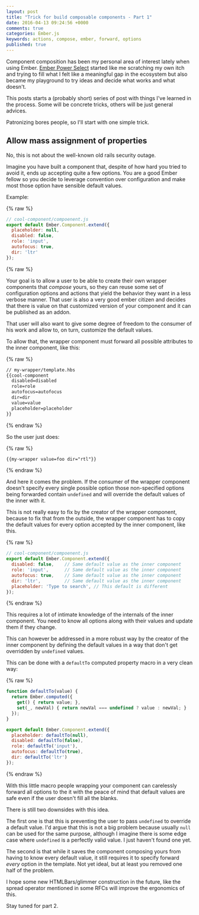 ```yaml
---
layout: post
title: "Trick for build composable components - Part 1"
date: 2016-04-13 09:24:56 +0000
comments: true
categories: Ember.js
keywords: actions, compose, ember, forward, options
published: true
---
```


Component composition has been my personal area of interest lately when using Ember.
[Ember Power Select](https://www.ember-power-select.com) started like me scratching my own itch and
trying to fill what I felt like a meaningful gap in the ecosystem but also became my playground to
try ideas and decide what works and what doesn't.

This posts starts a (probably short) series of post with things I've learned in the process. Some will
be concrete tricks, others will be just general advices.


Patronizing bores people, so I'll start with one simple trick.

<!-- more -->

## Allow mass assignment of properties

No, this is not about the well-known old rails security outage.

Imagine you have built a component that, despite of how hard you tried to avoid it, ends up accepting
quite a few options. You are a good Ember fellow so you decide to leverage convention over configuration
and make most those option have sensible default values.

Example:

{% raw %}
```js
// cool-component/compoenent.js
export default Ember.Component.extend({
  placeholder: null,
  disabled: false,
  role: 'input',
  autofocus: true,
  dir: 'ltr'
});
```
{% raw %}

Your goal is to allow a user to be able to create their own wrapper components that _compose_ yours,
so they can reuse some set of configuration options and actions that yield the behavior they want in
a less verbose manner. That user is also a very good ember citizen and decides that there is value
on that customized version of your component and it can be published as an addon.

That user will also want to give some degree of freedom to the consumer of his work and allow to, on turn,
customize the default values.

To allow that, the wrapper component must forward all possible attributes to the inner component, like
this:

{% raw %}
```html
// my-wrapper/template.hbs
{{cool-component
  disabled=disabled
  role=role
  autofocus=autofocus
  dir=dir
  value=value
  placeholder=placeholder
}}
```
{% endraw %}

So the user just does:

{% raw %}
```html
{{my-wrapper value=foo dir="rtl"}}
```
{% endraw %}

And here it comes the problem. If the consumer of the wrapper component doesn't specify every single possible
option those non-specified options being forwarded contain `undefined` and will override the default
values of the inner with it.

This is not really easy to fix by the creator of the wrapper component, because to fix that from the outside,
the wrapper component has to copy the default values for every option accepted by the inner component, like this.

{% raw %}
```js
// cool-component/compoenent.js
export default Ember.Component.extend({
  disabled: false,    // Same default value as the inner component
  role: 'input',      // Same default value as the inner component
  autofocus: true,    // Same default value as the inner component
  dir: 'ltr',         // Same default value as the inner component
  placeholder: 'Type to search', // This default is different
});
```
{% endraw %}

This requires a lot of intimate knowledge of the internals of the inner component. You need to know
all options along with their values and update them if they change.

This can however be addressed in a more robust way by the creator of the inner component by defining
the default values in a way that don't get overridden by `undefined` values.

This can be done with a `defaultTo` computed property macro in a very clean way:

{% raw %}
```js
function defaultTo(value) {
  return Ember.computed({
    get() { return value; },
    set(_, newVal) { return newVal === undefined ? value : newVal; }
  });
}

export default Ember.Component.extend({
  placeholder: defaultTo(null),
  disabled: defaultTo(false),
  role: defaultTo('input'),
  autofocus: defaultTo(true),
  dir: defaultTo('ltr')
});
```
{% endraw %}

With this little macro people wrapping your component can carelessly forward all options
to the it with the peace of mind that default values are safe even if the user doesn't fill
all the blanks.

There is still two downsides with this idea.

The first one is that this is preventing the user to pass `undefined` to override a default value. I'd
argue that this is not a big problem because usually `null` can be used for the same purpose, although I
imagine there is some edge case where `undefined` is a perfectly valid value. I just haven't found one yet.

The second is that while it saves the component composing yours from having to know every
default value, it still requires it to specify forward *every* option in the template.
Not yet ideal, but at least you removed one half of the problem.

I hope some new HTMLBars/glimmer construction in the future, like the spread operator mentioned
in some RFCs will improve the ergonomics of this.

Stay tuned for part 2.
